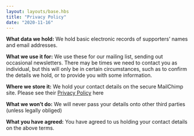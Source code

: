 ```yaml
---
layout: layouts/base.hbs
title: "Privacy Policy"
date: "2020-11-16"
---
```


**What data we hold:** We hold basic electronic records of supporters’ names and email addresses.

**What we use it for:** We use these for our mailing list, sending out occasional newsletters. There may be times we need to contact you as individual, but this will only be in certain circumstances, such as to confirm the details we hold, or to provide you with some information.

**Where we store it:** We hold your contact details on the secure MailChimp site. Please see their [Privacy Policy](https://mailchimp.com/legal/privacy/) here

**What we won’t do:** We will never pass your details onto other third parties (unless legally obliged)

**What you have agreed:** You have agreed to us holding your contact details on the above terms.
